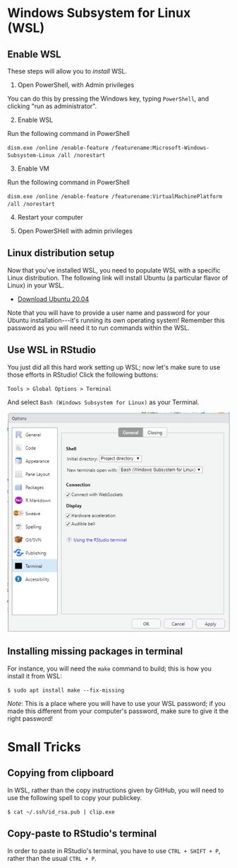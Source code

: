 # Windows Subsystem for Linux (WSL)
<!-- -------------------------------------------------- -->

## Enable WSL
<!-- ------------------------- -->

These steps will allow you to *install* WSL.

1. Open PowerShell, with Admin privileges

You can do this by pressing the Windows key, typing `PowerShell`, and clicking "run as administrator".

2. Enable WSL

Run the following command in PowerShell

`dism.exe /online /enable-feature /featurename:Microsoft-Windows-Subsystem-Linux /all /norestart`

3. Enable VM

Run the following command in PowerShell

`dism.exe /online /enable-feature /featurename:VirtualMachinePlatform /all /norestart`

4. Restart your computer

5. Open PowerSHell with admin privileges

## Linux distribution setup
<!-- ------------------------- -->

Now that you've installed WSL, you need to populate WSL with a specific Linux distribution. The following link will install Ubuntu (a particular flavor of Linux) in your WSL.

- [Download Ubuntu 20.04](https://aka.ms/wslubuntu2004)

Note that you will have to provide a user name and password for your Ubuntu installation---it's running its own operating system! Remember this password as you will need it to run commands within the WSL.

## Use WSL in RStudio
<!-- ------------------------- -->

You just did all this hard work setting up WSL; now let's make sure to use those efforts in RStudio! Click the following buttons:

`Tools > Global Options > Terminal`

And select `Bash (Windows Subsystem for Linux)` as your Terminal.

![RStudio](./images/rstudio-terminal-wsl.png)

## Installing missing packages in terminal
<!-- ------------------------- -->

For instance, you will need the `make` command to build; this is how you install it from WSL:

`$ sudo apt install make --fix-missing`

*Note*: This is a place where you will have to use your WSL password; if you made this different from your computer's password, make sure to give it the right password!

# Small Tricks
<!-- -------------------------------------------------- -->

## Copying from clipboard
<!-- ------------------------- -->

In WSL, rather than the copy instructions given by GitHub, you will need to use the following spell to copy your publickey.

`$ cat ~/.ssh/id_rsa.pub | clip.exe`

## Copy-paste to RStudio's terminal
<!-- ------------------------- -->

In order to paste in RStudio's terminal, you have to use `CTRL + SHIFT + P`, rather than the usual `CTRL + P`.

